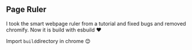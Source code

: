 ## Page Ruler

I took the smart webpage ruler from a tutorial and fixed bugs and removed chromify. Now it is build with esbuild ❤️

Import ```build```directory in chrome 😊
